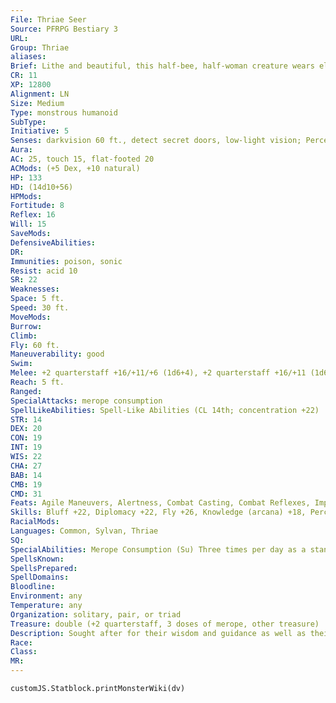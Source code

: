 ```yaml
---
File: Thriae Seer
Source: PFRPG Bestiary 3
URL: 
Group: Thriae
aliases: 
Brief: Lithe and beautiful, this half-bee, half-woman creature wears elaborate makeup and wields an ornate staff.
CR: 11
XP: 12800
Alignment: LN
Size: Medium
Type: monstrous humanoid
SubType: 
Initiative: 5
Senses: darkvision 60 ft., detect secret doors, low-light vision; Perception +27
Aura: 
AC: 25, touch 15, flat-footed 20
ACMods: (+5 Dex, +10 natural)
HP: 133
HD: (14d10+56)
HPMods: 
Fortitude: 8
Reflex: 16
Will: 15
SaveMods: 
DefensiveAbilities: 
DR: 
Immunities: poison, sonic
Resist: acid 10
SR: 22
Weaknesses: 
Space: 5 ft.
Speed: 30 ft.
MoveMods: 
Burrow: 
Climb: 
Fly: 60 ft.
Maneuverability: good
Swim: 
Melee: +2 quarterstaff +16/+11/+6 (1d6+4), +2 quarterstaff +16/+11 (1d6+3), sting +11 (1d8+1 plus mind sting)
Reach: 5 ft.
Ranged: 
SpecialAttacks: merope consumption
SpellLikeAbilities: Spell-Like Abilities (CL 14th; concentration +22)  Constant-detect secret doors  At Will-calm emotions (DC 20), detect thoughts (DC 20), sound burst (DC 20)  3/day-divination, invisibility purge, locate object, misdirection (DC 20), symbol of sleep (DC 23)  1/day-summon bees (level 5, 1d3 giant queen bees or 1d4 wasp swarms), true seeing
STR: 14
DEX: 20
CON: 19
INT: 19
WIS: 22
CHA: 27
BAB: 14
CMB: 19
CMD: 31
Feats: Agile Maneuvers, Alertness, Combat Casting, Combat Reflexes, Improved Two-Weapon Fighting, Lightning Reflexes, Two-Weapon Fighting
Skills: Bluff +22, Diplomacy +22, Fly +26, Knowledge (arcana) +18, Perception +27, Sense Motive +24, Spellcraft +18, Use Magic Device +22
RacialMods: 
Languages: Common, Sylvan, Thriae
SQ: 
SpecialAbilities: Merope Consumption (Su) Three times per day as a standard action, a thriae seer can consume a dose of merope in order to further tap into her spiritual powers for 1d6+3 rounds. Starting on the round after she consumes the merope, the  thriae seer gains an insight bonus to her AC and on damage done with melee attacks equal to her Wisdom modifier (+6 for most thriae seers).  Mind Sting (Su) A target stung by a thriae seer becomes confused for 1d4 rounds unless it makes a successful DC 21 Will save. This is a mind-affecting effect. The save DC is Constitution-based.
SpellsKnown: 
SpellsPrepared: 
SpellDomains: 
Bloodline: 
Environment: any
Temperature: any
Organization: solitary, pair, or triad
Treasure: double (+2 quarterstaff, 3 doses of merope, other treasure)
Description: Sought after for their wisdom and guidance as well as their enchanting beauty, thriae seers are among the most spiritually gifted members of their colony. Their prowess for foretelling the future and deciding upon the soundest courses of action in dire situations earns them respect from other thriae as well as outsiders from other societies, and seers wield their gift with a stoic humbleness. Nonetheless, most seers expect an offering before they will grant an audience a divination. These offerings usually consist of ornate jewelry and sums of gold, though some seers desire the company of humanoid male or female consorts, many of whom gladly oblige the captivating seer with their presence.  While their combative abilities mainly comprise their magical powers and they appear at first glance to be thin and frail, seers still possess the trademark strength and resilience of all thriae.  Thriae seers spend most of their time meditating in one of the many chambers in the colony's hive dedicated to such activities. Consuming large amounts of their queen's merope to enhance their powers of divination, seers ponder the best solutions to their colony's problems, and often act as a sort of spiritual political council for the queen. If a particularly wealthy group of outsiders has sought the counsel of several thriae seers, this council of prophetesses will combine their powers in order to read a difficult divination.  Thriae seers are 6 feet from head to toe and weigh 150 pounds. The thriae seer presented here represents the least of her kind. Many thriae seers take levels of monk or rogue so as to be even more adept at protecting their queen. Thriae oracles and sorcerers are also relatively common-such thriae are particularly valued by their hive for their magical abilities.
Race: 
Class: 
MR: 
---
```

```dataviewjs
customJS.Statblock.printMonsterWiki(dv)
```
